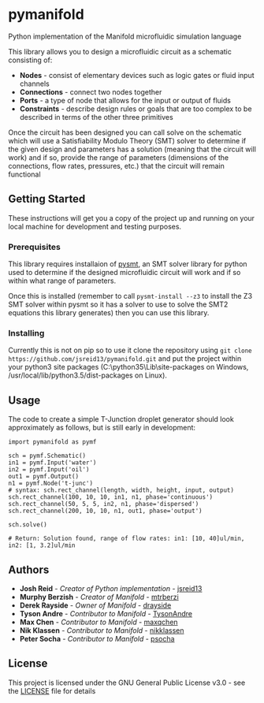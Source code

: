 # pymanifold
Python implementation of the Manifold microfluidic simulation language

This library allows you to design a microfluidic circuit as a schematic consisting of:

* **Nodes** - consist of elementary devices such as logic gates or fluid input channels
* **Connections** - connect two nodes together
* **Ports** - a type of node that allows for the input or output of fluids
* **Constraints** - describe design rules or goals that are too complex to be described
in terms of the other three primitives

Once the circuit has been designed you can call solve on the schematic which will use
a Satisfiability Modulo Theory (SMT) solver to determine if the given design and
parameters has a solution (meaning that the circuit will work) and if so, provide
the range of parameters (dimensions of the connections, flow rates, pressures, etc.)
that the circuit will remain functional

## Getting Started

These instructions will get you a copy of the project up and running on your local
machine for development and testing purposes.

### Prerequisites

This library requires installaion of [pysmt](https://github.com/pysmt/pysmt), an SMT
solver library for python used to determine if the designed microfluidic circuit will
work and if so within what range of parameters.

Once this is installed (remember to call ``` pysmt-install --z3 ``` to install the
Z3 SMT solver within pysmt so it has a solver to use to solve the SMT2 equations this
library generates) then you can use this library.

### Installing

Currently this is not on pip so to use it clone the repository using ```
git clone https://github.com/jsreid13/pymanifold.git ``` and put the project within
your python3 site packages (C:\\python35\Lib\site-packages on Windows, 
/usr/local/lib/python3.5/dist-packages on Linux).

## Usage

The code to create a simple T-Junction droplet generator should look approximately as
follows, but is still early in development:

```
import pymanifold as pymf

sch = pymf.Schematic()
in1 = pymf.Input('water')
in2 = pymf.Input('oil')
out1 = pymf.Output()
n1 = pymf.Node('t-junc')
# syntax: sch.rect_channel(length, width, height, input, output)
sch.rect_channel(100, 10, 10, in1, n1, phase='continuous')
sch.rect_channel(50, 5, 5, in2, n1, phase='dispersed')
sch.rect_channel(200, 10, 10, n1, out1, phase='output')

sch.solve()

# Return: Solution found, range of flow rates: in1: [10, 40]ul/min, in2: [1, 3.2]ul/min
```


## Authors

* **Josh Reid** - *Creator of Python implementation* - [jsreid13](https://github.com/jsreid13)
* **Murphy Berzish** - *Creator of Manifold* - [mtrberzi](https://github.com/mtrberzi)
* **Derek Rayside** - *Owner of Manifold* - [drayside](https://github.com/drayside)
* **Tyson Andre** - *Contributor to Manifold* - [TysonAndre](https://github.com/TysonAndre)
* **Max Chen** - *Contributor to Manifold* - [maxqchen](https://github.com/maxqchen)
* **Nik Klassen** - *Contributor to Manifold* - [nikklassen](https://github.com/nikklassen)
* **Peter Socha** - *Contributor to Manifold* - [psocha](https://github.com/psocha)

## License

This project is licensed under the GNU General Public License v3.0 - see the
[LICENSE](LICENSE) file for details
